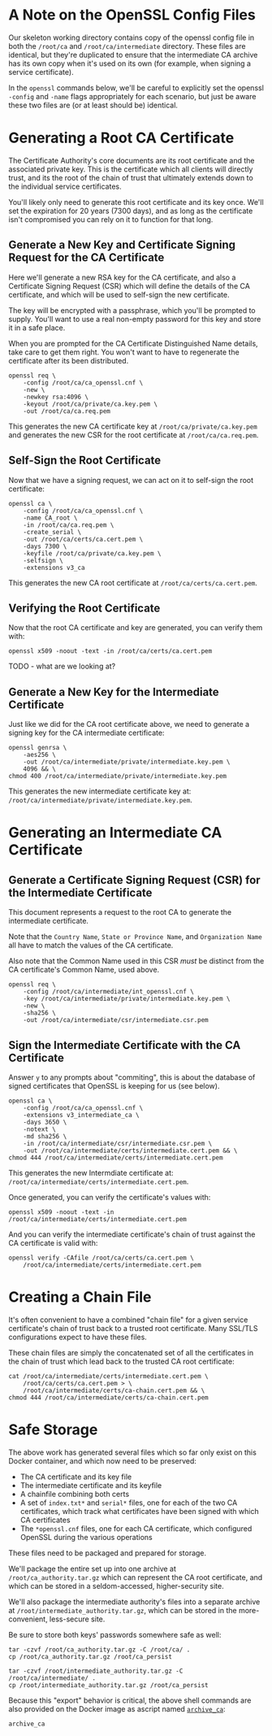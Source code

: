 # A Note on the OpenSSL Config Files
Our skeleton working directory contains copy of the openssl config file in both the `/root/ca` and `/root/ca/intermediate` directory.  These files are identical, but they're duplicated to ensure that the intermediate CA archive has its own copy when it's used on its own (for example, when signing a service certificate).

In the `openssl` commands below, we'll be careful to explicitly set the openssl `-config` and `-name` flags appropriately for each scenario, but just be aware these two files are (or at least should be) identical.

# Generating a Root CA Certificate
The Certificate Authority's core documents are its root certificate and the associated private key.  This is the certificate which all clients will directly trust, and its the root of the chain of trust that ultimately extends down to the individual service certificates.

You'll likely only need to generate this root certificate and its key once.  We'll set the expiration for 20 years (7300 days), and as long as the certificate isn't compromised you can rely on it to function for that long.

## Generate a New Key and Certificate Signing Request for the CA Certificate
Here we'll generate a new RSA key for the CA certificate, and also a Certificate Signing Request (CSR) which will define the details of the CA certificate, and which will be used to self-sign the new certificate.

The key will be encrypted with a passphrase, which you'll be prompted to supply.  You'll want to use a real non-empty password for this key and store it in a safe place.

When you are prompted for the CA Certificate Distinguished Name details, take care to get them right.  You won't want to have to regenerate the certificate after its been distributed.

``` shell
openssl req \
    -config /root/ca/ca_openssl.cnf \
    -new \
    -newkey rsa:4096 \
    -keyout /root/ca/private/ca.key.pem \
    -out /root/ca/ca.req.pem
```

This generates the new CA certificate key at `/root/ca/private/ca.key.pem` and  generates the new CSR for the root certificate at `/root/ca/ca.req.pem`.

## Self-Sign the Root Certificate
Now that we have a signing request, we can act on it to self-sign the root certificate:

``` shell
openssl ca \
    -config /root/ca/ca_openssl.cnf \
    -name CA_root \
    -in /root/ca/ca.req.pem \
    -create_serial \
    -out /root/ca/certs/ca.cert.pem \
    -days 7300 \
    -keyfile /root/ca/private/ca.key.pem \
    -selfsign \
    -extensions v3_ca
```
This generates the new CA root certificate at `/root/ca/certs/ca.cert.pem`.

## Verifying the Root Certificate
Now that the root CA certificate and key are generated, you can verify them with:
``` shell
openssl x509 -noout -text -in /root/ca/certs/ca.cert.pem
```

TODO - what are we looking at?

## Generate a New Key for the Intermediate Certificate
Just like we did for the CA root certificate above, we need to generate a signing key for the CA intermediate certificate:
``` shell
openssl genrsa \
    -aes256 \
    -out /root/ca/intermediate/private/intermediate.key.pem \
    4096 && \
chmod 400 /root/ca/intermediate/private/intermediate.key.pem
```
This generates the new intermediate certificate key at: `/root/ca/intermediate/private/intermediate.key.pem`.


# Generating an Intermediate CA Certificate
## Generate a Certificate Signing Request (CSR) for the Intermediate Certificate
This document represents a request to the root CA to generate the intermediate certificate.

Note that the `Country Name`, `State or Province Name`, and `Organization Name` all have to match the values of the CA certificate.

Also note that the Common Name used in this CSR _must_ be distinct from the CA certificate's Common Name, used above.

``` shell
openssl req \
    -config /root/ca/intermediate/int_openssl.cnf \
    -key /root/ca/intermediate/private/intermediate.key.pem \
    -new \
    -sha256 \
    -out /root/ca/intermediate/csr/intermediate.csr.pem
```

## Sign the Intermediate Certificate with the CA Certificate
Answer `y` to any prompts about "commiting", this is about the database of signed certificates that OpenSSL is keeping for us (see below).
``` shell
openssl ca \
    -config /root/ca/ca_openssl.cnf \
    -extensions v3_intermediate_ca \
    -days 3650 \
    -notext \
    -md sha256 \
    -in /root/ca/intermediate/csr/intermediate.csr.pem \
    -out /root/ca/intermediate/certs/intermediate.cert.pem && \
chmod 444 /root/ca/intermediate/certs/intermediate.cert.pem
```
This generates the new Intermdiate certificate at: `/root/ca/intermediate/certs/intermediate.cert.pem`.

Once generated, you can verify the certificate's values with:
``` shell
openssl x509 -noout -text -in /root/ca/intermediate/certs/intermediate.cert.pem
```

And you can verify the intermediate certificate's chain of trust against the CA certificate is valid with:
``` shell
openssl verify -CAfile /root/ca/certs/ca.cert.pem \
    /root/ca/intermediate/certs/intermediate.cert.pem
```


# Creating a Chain File
It's often convenient to have a combined "chain file" for a given service certificate's chain of trust back to a trusted root certificate.  Many SSL/TLS configurations expect to have these files.

These chain files are simply the concatenated set of all the certificates in the chain of trust which lead back to the trusted CA root certificate:
``` shell
cat /root/ca/intermediate/certs/intermediate.cert.pem \
    /root/ca/certs/ca.cert.pem > \
    /root/ca/intermediate/certs/ca-chain.cert.pem && \
chmod 444 /root/ca/intermediate/certs/ca-chain.cert.pem
```


# Safe Storage
The above work has generated several files which so far only exist on this Docker container, and which now need to be preserved:

- The CA certificate and its key file
- The intermediate certificate and its keyfile
- A chainfile combining both certs
- A set of `index.txt*` and `serial*` files, one for each of the two CA certificates, which track what certificates have been signed with which CA certificates
- The `*openssl.cnf` files, one for each CA certificate, which configured OpenSSL during the various operations

These files need to be packaged and prepared for storage.

We'll package the entire set up into one archive at `/root/ca_authority.tar.gz` which can represent the CA root certificate, and which can be stored in a seldom-accessed, higher-security site.

We'll also package the intermediate authority's files into a separate archive at `/root/intermediate_authority.tar.gz`, which can be stored in the more-convenient, less-secure site.

Be sure to store both keys' passwords somewhere safe as well:
``` shell
tar -czvf /root/ca_authority.tar.gz -C /root/ca/ .
cp /root/ca_authority.tar.gz /root/ca_persist

tar -czvf /root/intermediate_authority.tar.gz -C /root/ca/intermediate/ .
cp /root/intermediate_authority.tar.gz /root/ca_persist
```

Because this "export" behavior is critical, the above shell commands are also provided on the Docker image as ascript named [`archive_ca`](https://github.com/triplepoint/certificate-authority-guide/blob/master/src/scripts/archive_ca):
``` shell
archive_ca
```
